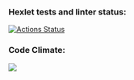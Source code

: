 ### Hexlet tests and linter status:
[![Actions Status](https://github.com/VanHadsoN/frontend-project-11/workflows/hexlet-check/badge.svg)](https://github.com/VanHadsoN/frontend-project-11/actions)
### Code Climate:
<a href="https://codeclimate.com/github/VanHadsoN/frontend-project-11/maintainability"><img src="https://api.codeclimate.com/v1/badges/b2ba7ca973b9e905b9d7/maintainability" /></a>
